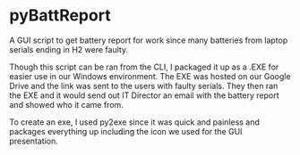 # pyBattReport
A GUI script to get battery report for work since many batteries from laptop serials ending in H2 were faulty.

Though this script can be ran from the CLI, I packaged it up as a .EXE for easier use in our Windows environment. The EXE was hosted on our Google Drive and the link was sent to the users with faulty serials. They then ran the EXE and it would send out IT Director an email with the battery report and showed who it came from.

To create an exe, I used py2exe since it was quick and painless and packages everything up including the icon we used for the GUI presentation.
